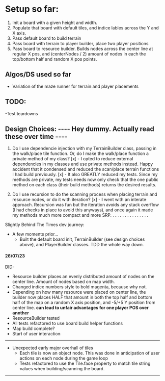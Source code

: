 # Setup so far:

1. Init a board with a given height and width.
2. Populate that board with default tiles, and indice lables across the Y and X axis.
3. Pass default board to build terrain
4. Pass board with terrain to player builder, place two player positions
5. Pass board to resource builder. Builds nodes across the center line at regular X pos, and (centerNodes / 2) amount of nodes in each the top/bottom half and random X pos points.

## Algos/DS used so far

- Variation of the maze runner for terrain and player placements

## TODO:

-Test teardowns

## Design Choices: ---- Hey dummy. Actually read these over time ----

1. Do I use dependencie injection with my TerrainBuilder class, passing in the walk/place tile function. Or, do I make the walk/place function a private method of my class?
   [x] - I opted to reduce external dependencies in my classes and use private methods instead. Happy accident that it condensed and reduced the scan/place terrain functions I had build previously.
   [x] - It also GREATLY reduced my tests. Since my methods are private, my tests needs now only check that the one public method on each class (their build methods) returns the desired results.

2. Do I use recursion to do the scanning process when placing terrain and resource nodes, or do it with iteration?
   [x] - I went with an interate approach. Recursion was fun but the iteration avoids any stack overflow (I had checks in place to avoid this anyways), and once again it made my methods much more compact and more SRP.
   .
   .
   .
   .
   .
   .
   .
   .
   .
   .
   .
   .
   .
   .
   .

Slightly Behind The Times dev journey:

- A few moments prior...
  - Built the default board init, TerrainBuilder (see design choices above), and PlayerBuilder classes. TDD the whole way down.

#### 26/07/23

DID:

- Resource builder places an evenly distributed amount of nodes on the center line. Amount of nodes based on map width.
- Changed indice numbers style to bold magenta, because why not.
- Depending on how many resource were placed on center line, the builder now places HALF that amount in both the top half and bottom half
  of the map on a random X axis position, and -5/+5 Y position from center line. **can lead to unfair advantages for one player POS over another**
- ResourceBuilder tested
- All tests refactored to use board build helper functions
- Map build complete?
- Start of user interaction

---

- Unexpected early major overhall of tiles
  - Each tile is now an object node. This was done in anticipation of user actions on each node during the game loop
  - Tests refactored to use the Tile.face property to match tile string values when building/scanning the board.

---
